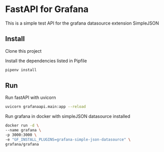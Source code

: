 # FastAPI for Grafana

This is a simple test API for the grafana datasource extension SimpleJSON

## Install

Clone this project

Install the dependencies listed in Pipfile

```bash
pipenv install
```

## Run

Run fastAPI with uvicorn

```bash
uvicorn grafanaapi.main:app --reload
```

Run grafana in docker with simpleJSON datasource installed

```bash
docker run -d \
--name grafana \
-p 3000:3000 \
-e "GF_INSTALL_PLUGINS=grafana-simple-json-datasource" \
grafana/grafana
```
